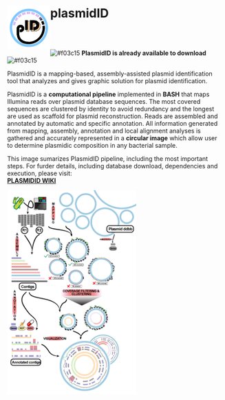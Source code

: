 # plasmidID <img align="left" src="https://github.com/BU-ISCIII/plasmidID/blob/master/img/plasmidID_logo.png" alt="Logo" width="100"> 

<br>
<br>

![#f03c15](https://placehold.it/15/f03c15/000000?text=+) **PlasmidID is already available to download** ![#f03c15](https://placehold.it/15/f03c15/000000?text=+)

PlasmidID is a mapping-based, assembly-assisted plasmid identification tool that analyzes and gives graphic solution for plasmid identification.

PlasmidID is a **computational pipeline** implemented in **BASH** that maps Illumina reads over plasmid database sequences. The most covered sequences are clustered by identity to avoid redundancy and the longest are used as scaffold for plasmid reconstruction. Reads are assembled and annotated by automatic and specific annotation. All information generated from mapping, assembly, annotation and local alignment analyses is gathered and accurately represented in a **circular image** which allow user to determine plasmidic composition in any bacterial sample.

This image sumarizes PlasmidID pipeline, including the most important steps.
For furder details, including database download, dependencies and execution, please visit: <br> [**PLASMIDID WIKI**](https://github.com/BU-ISCIII/plasmidID/wiki)

<img align="center" src="https://github.com/BU-ISCIII/plasmidID/blob/master/img/Short_pipeline.png"  width="300">
